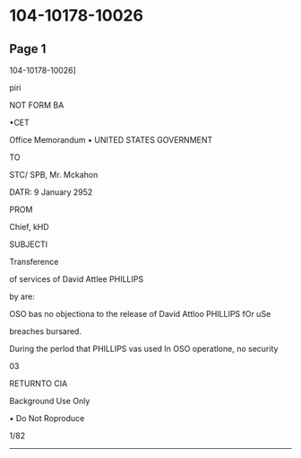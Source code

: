 # 104-10178-10026

## Page 1

104-10178-10026]

piri

NOT FORM BA

•CET

Office Memorandum • UNITED STATES GOVERNMENT

TO

STC/ SPB, Mr. Mckahon

DATR: 9 January 2952

PROM

Chief, kHD

SUBJECTI

Transference

of services of David Attlee PHILLIPS

by are:

OSO bas no objectiona to the release of David Attloo PHILLIPS fOr uSe

breaches bursared.

During the perlod that PHILLIPS vas used In OSO operatlone, no security

03

RETURNTO CIA

Background Use Only

• Do Not Roproduce

1/82

---

